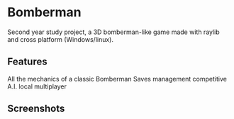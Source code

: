 # Bomberman

Second year study project, a 3D bomberman-like game made with raylib and cross platform (Windows/linux).

## Features

All the mechanics of a classic Bomberman
Saves management
competitive A.I.
local multiplayer


## Screenshots
